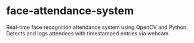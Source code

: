 # face-attendance-system
Real-time face recognition attendance system using OpenCV and Python. Detects and logs attendees with timestamped entries via webcam.

